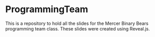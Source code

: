 # ProgrammingTeam
This is a repository to hold all the slides for the Mercer Binary Bears programming team class. These slides were created using Reveal.js.
